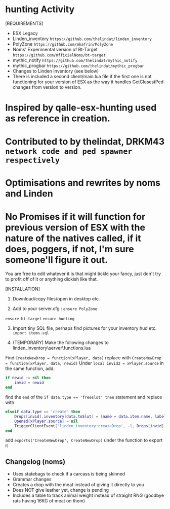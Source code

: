 # hunting Activity

[REQUIREMENTS]
  
* ESX Legacy
* Linden_inventory ``https://github.com/thelindat/linden_inventory``
* PolyZone ``https://github.com/mkafrin/PolyZone``
* Noms' Experimental version of Bt-Target ``https://github.com/OfficialNoms/bt-target``
* mythic_notify ``https://github.com/thelindat/mythic_notify``
* mythic_progbar ``https://github.com/thelindat/mythic_progbar``
* Changes to Linden Inventory (see below)
* There is included a second client/main.lua file if the first one is not functioning for your version of ESX as the way it handles GetClosestPed changes from version to version.


# Inspired by qalle-esx-hunting used as reference in creation.
# Contributed to by thelindat, DRKM43 ``network code and ped spawner respectively``
# Optimisations and rewrites by noms and Linden

# No Promises if it will function for previous version of ESX with the nature of the natives called, if it does, poggers, if not, I'm sure someone'll figure it out.
You are free to edit whatever it is that might tickle your fancy, just don't try to profit off of it or anything dickish like that.

[INSTALLATION]

1) Download/copy files/open in desktop etc.

2) Add to your server.cfg :
``ensure PolyZone``

``ensure bt-target``
``ensure hunting``

3) Import tiny SQL file, perhaps find pictures for your inventory hud etc.
``import items.sql``


4) (TEMPORARY) Make the following changes to linden_inventory\server\functions.lua

Find `CreateNewDrop = function(xPlayer, data)` replace with `CreateNewDrop = function(xPlayer, data, newid)`
Under `local invid2 = xPlayer.source` in the same function, add: 
```lua
if newid ~= nil then 
	invid = newid
end
```

find the `end` of the `if data.type == 'freeslot' then` statement and replace with 
```lua
elseif data.type == 'create' then 
    Drops[invid].inventory[data.toSlot] = {name = data.item.name, label = data.item.label, weight = data.item.weight, slot = data.toSlot, count = data.item.count, description = data.item.description, metadata = data.item.metadata, stackable = data.item.stackable, closeonuse = Items[data.item.name].closeonuse}
    Opened[xPlayer.source] = nil
    TriggerClientEvent('linden_inventory:createDrop', -1, Drops[invid], xPlayer.source)
end
```

add `exports('CreateNewDrop', CreateNewDrop)` under the function to export it




## Changelog (noms)

* Uses statebags to check if a carcass is being skinned
* Grammar changes
* Creates a drop with the meat instead of giving it directly to you
* Does NOT give leather yet, change is pending
* Includes a table to track animal weight instead of straight RNG (goodbye rats having 16KG of meat on them)
